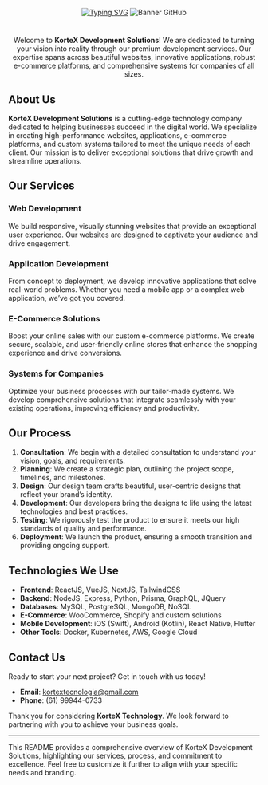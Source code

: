 <div align="center">

<a href="https://git.io/typing-svg"><img src="https://readme-typing-svg.herokuapp.com?font=Italiana&size=70&letterSpacing=&duration=3000&pause=1000&color=71EBBA9C&center=true&vCenter=true&width=435&height=150&lines=KorteX+Dev" alt="Typing SVG" /></a>
![Banner GitHub](https://github.com/user-attachments/assets/3d7f3acb-9766-4b01-a46b-abc2e05b7b65)
#
Welcome to **KorteX Development Solutions**! We are dedicated to turning your vision into reality through our premium development services. Our expertise spans across beautiful websites, innovative applications, robust e-commerce platforms, and comprehensive systems for companies of all sizes. 

</div>

## About Us

**KorteX Development Solutions** is a cutting-edge technology company dedicated to helping businesses succeed in the digital world. We specialize in creating high-performance websites, applications, e-commerce platforms, and custom systems tailored to meet the unique needs of each client. Our mission is to deliver exceptional solutions that drive growth and streamline operations.

## Our Services

### Web Development
We build responsive, visually stunning websites that provide an exceptional user experience. Our websites are designed to captivate your audience and drive engagement.

### Application Development
From concept to deployment, we develop innovative applications that solve real-world problems. Whether you need a mobile app or a complex web application, we’ve got you covered.

### E-Commerce Solutions
Boost your online sales with our custom e-commerce platforms. We create secure, scalable, and user-friendly online stores that enhance the shopping experience and drive conversions.

### Systems for Companies
Optimize your business processes with our tailor-made systems. We develop comprehensive solutions that integrate seamlessly with your existing operations, improving efficiency and productivity.

## Our Process

1. **Consultation**: We begin with a detailed consultation to understand your vision, goals, and requirements.
2. **Planning**: We create a strategic plan, outlining the project scope, timelines, and milestones.
3. **Design**: Our design team crafts beautiful, user-centric designs that reflect your brand’s identity.
4. **Development**: Our developers bring the designs to life using the latest technologies and best practices.
5. **Testing**: We rigorously test the product to ensure it meets our high standards of quality and performance.
6. **Deployment**: We launch the product, ensuring a smooth transition and providing ongoing support.

## Technologies We Use

- **Frontend**: ReactJS, VueJS, NextJS, TailwindCSS
- **Backend**: NodeJS, Express, Python, Prisma, GraphQL, JQuery
- **Databases**: MySQL, PostgreSQL, MongoDB, NoSQL
- **E-Commerce**: WooCommerce, Shopify and custom solutions
- **Mobile Development**: iOS (Swift), Android (Kotlin), React Native, Flutter
- **Other Tools**: Docker, Kubernetes, AWS, Google Cloud

## Contact Us

Ready to start your next project? Get in touch with us today!

- **Email**: kortextecnologia@gmail.com
- **Phone**: (61) 99944-0733

Thank you for considering **KorteX Technology**. We look forward to partnering with you to achieve your business goals.

---

This README provides a comprehensive overview of KorteX Development Solutions, highlighting our services, process, and commitment to excellence. Feel free to customize it further to align with your specific needs and branding.
